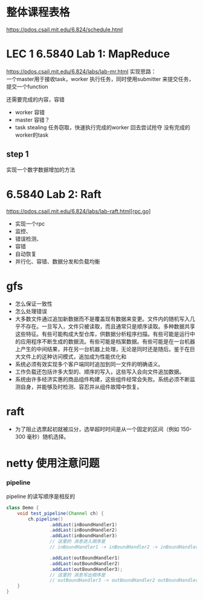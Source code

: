 # 整体课程表格
https://pdos.csail.mit.edu/6.824/schedule.html


# LEC 1  6.5840 Lab 1: MapReduce

https://pdos.csail.mit.edu/6.824/labs/lab-mr.html
实现思路：  
一个master用于接收task，worker 执行任务，同时使用submitter 来提交任务，提交一个function

还需要完成的内容，容错
- worker 容错
- master 容错？
- task stealing 任务窃取，快速执行完成的worker 回去尝试抢夺 没有完成的worker的task
## step 1
实现一个数字数据增加的方法

# 6.5840 Lab 2: Raft
https://pdos.csail.mit.edu/6.824/labs/lab-raft.html[rpc.go]

- 实现一个rpc
- 监控、
- 错误检测、
- 容错
- 自动恢复 
- 并行化、容错、数据分发和负载均衡

# gfs
- 怎么保证一致性
- 怎么处理错误
-   大多数文件通过追加新数据而不是覆盖现有数据来变更。文件内的随机写入几乎不存在。一旦写入，文件只被读取，而且通常只是顺序读取。多种数据共享这些特征。有些可能构成大型仓库，供数据分析程序扫描。有些可能是运行中的应用程序不断生成的数据流。有些可能是档案数据。有些可能是在一台机器上产生的中间结果，并在另一台机器上处理，无论是同时还是随后。鉴于在巨大文件上的这种访问模式，追加成为性能优化和
- 系统必须有效实现多个客户端同时追加到同一文件的明确语义。
- 工作负载还包括许多大型的、顺序的写入，这些写入会向文件追加数据。
- 系统由许多经济实惠的商品组件构建，这些组件经常会失败。系统必须不断监测自身，并能够及时检测、容忍并从组件故障中恢复。


# raft


- 为了阻止选票起初就被瓜分，选举超时时间是从一个固定的区间（例如 150-300 毫秒）随机选择。


# netty 使用注意问题
### pipeline
pipeline 的读写顺序是相反的

```java
class Demo {
    void test_pipeline(Channel ch) {
        ch.pipeline()
                .addLast(inBoundHandler1)
                .addLast(inBoundHandler2)
                .addLast(inBoundHandler3)
                // 这里的 消息进入顺序是 
                // inBoundHandler1 -> inBoundHandler2 -> inBoundHandler3

                .addLast(outBoundHandler1)
                .addLast(outBoundHandler2)
                .addLast(outBoundHandler3);
                // 这里的 消息写出顺序是 
                // outBoundHandler3 -> outBoundHandler2 outBoundHandler1
    }
}
```